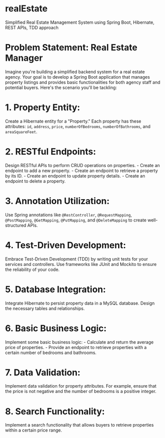 # realEstate
Simplified Real Estate Management System using Spring Boot, Hibernate, REST APIs, TDD approach

# Problem Statement: Real Estate Manager

Imagine you're building a simplified backend system for a real estate agency. Your goal is to develop a Spring Boot application that manages property listings and provides basic functionalities for both agency staff and potential buyers.
Here's the scenario you'll be tackling:

# 1. Property Entity:
   Create a Hibernate entity for a "Property." Each property has these attributes: `id`, `address`, `price`, `numberOfBedrooms`, `numberOfBathrooms`, and `areaSquareFeet`.

# 2. RESTful Endpoints:
   Design RESTful APIs to perform CRUD operations on properties.
    - Create an endpoint to add a new property.
    - Create an endpoint to retrieve a property by its ID.
    - Create an endpoint to update property details.
    - Create an endpoint to delete a property.

# 3. Annotation Utilization:
   Use Spring annotations like `@RestController`, `@RequestMapping`, `@PostMapping`, `@GetMapping`, `@PutMapping`, and `@DeleteMapping` to create well-structured APIs.



# 4. Test-Driven Development:
   Embrace Test-Driven Development (TDD) by writing unit tests for your services and controllers. Use frameworks like JUnit and Mockito to ensure the reliability of your code.

# 5. Database Integration:
   Integrate Hibernate to persist property data in a MySQL database. Design the necessary tables and relationships.

# 6. Basic Business Logic:
   Implement some basic business logic:
    - Calculate and return the average price of properties.
    - Provide an endpoint to retrieve properties with a certain number of bedrooms and bathrooms.

# 7. Data Validation:
   Implement data validation for property attributes. For example, ensure that the price is not negative and the number of bedrooms is a positive integer.

# 8. Search Functionality:
   Implement a search functionality that allows buyers to retrieve properties within a certain price range.
